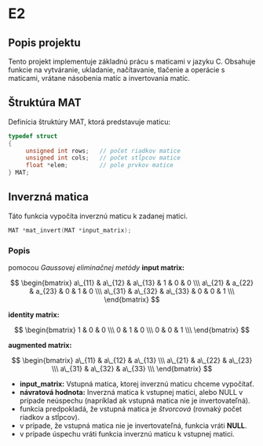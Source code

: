 # E2

## Popis projektu

Tento projekt implementuje základnú prácu s maticami v jazyku C. Obsahuje funkcie na vytváranie, ukladanie, načítavanie, tlačenie a operácie s maticami, vrátane násobenia matíc a invertovania matíc.

## Štruktúra MAT

Definícia štruktúry MAT, ktorá predstavuje maticu:

```c
typedef struct
{
     unsigned int rows;   // počet riadkov matice
     unsigned int cols;   // počet stĺpcov matice
     float *elem;         // pole prvkov matice
} MAT;
```

## Inverzná matica

Táto funkcia vypočíta inverznú maticu k zadanej matici.

```c
MAT *mat_invert(MAT *input_matrix);
```

### Popis

pomocou _Gaussovej eliminačnej metódy_
**input matrix:**

$$
\begin{bmatrix}
a\_{11} & a\_{12} & a\_{13} & 1 & 0 & 0 \\\
a\_{21} & a_{22} & a_{23} & 0 & 1 & 0 \\\
a\_{31} & a\_{32} & a\_{33} & 0 & 0 & 1 \\\
\end{bmatrix}
$$

**identity matrix:**

$$
\begin{bmatrix}
1 & 0 & 0 \\\
0 & 1 & 0 \\\
0 & 0 & 1 \\\
\end{bmatrix}
$$

**augmented matrix:**

$$
\begin{bmatrix}
a\_{11} & a\_{12} & a\_{13} \\\
a\_{21} & a\_{22} & a\_{23} \\\
a\_{31} & a\_{32} & a\_{33} \\\
\end{bmatrix}
$$

- **input_matrix:** Vstupná matica, ktorej inverznú maticu chceme vypočítať.
- **návratová hodnota:** Inverzná matica k vstupnej matici, alebo NULL v prípade neúspechu (napríklad ak vstupná matica nie je invertovateľná).
- funkcia predpokladá, že vstupná matica je _štvorcová_ (rovnaký počet riadkov a stĺpcov).
- v prípade, že vstupná matica nie je invertovateľná, funkcia vráti **NULL**.
- v prípade úspechu vráti funkcia inverznú maticu k vstupnej matici.
